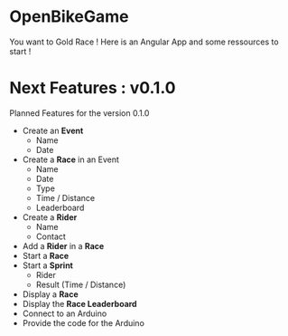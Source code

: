 # OpenBikeGame
You want to Gold Race ! Here is an Angular App and some ressources to start !

# Next Features : v0.1.0
Planned Features for the version 0.1.0
- Create an **Event**
  - Name
  - Date
- Create a **Race** in an Event
  - Name
  - Date
  - Type
  - Time / Distance
  - Leaderboard
- Create a **Rider**
  - Name
  - Contact
- Add a **Rider** in a **Race**
- Start a **Race**
- Start a **Sprint**
  - Rider
  - Result (Time / Distance)
- Display a **Race**
- Display the **Race Leaderboard**
- Connect to an Arduino
- Provide the code for the Arduino
